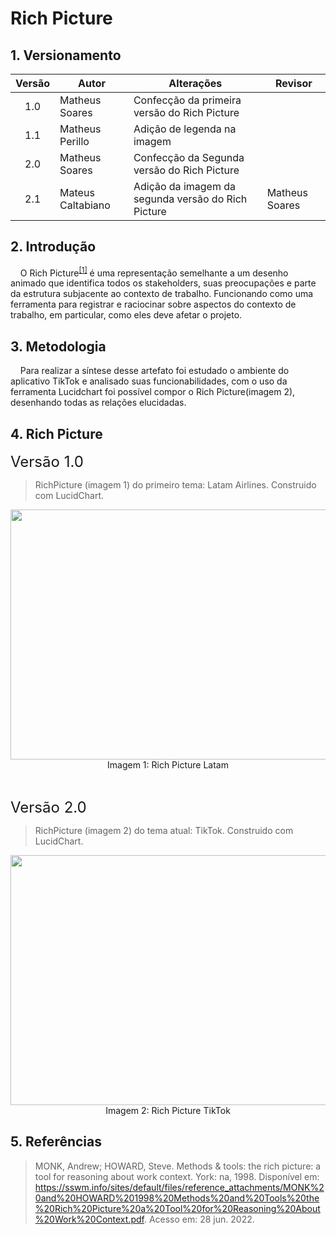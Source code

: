 # Rich Picture
## 1. Versionamento

| Versão | Autor             | Alterações                                         | Revisor        |
|:------:| ----------------- | -------------------------------------------------- | -------------- |
|  1.0   | Matheus Soares    | Confecção da primeira versão do Rich Picture       |                |
|  1.1   | Matheus Perillo   | Adição de legenda na imagem                        |                |
|  2.0   | Matheus Soares    | Confecção da Segunda versão do Rich Picture        |                |
|  2.1   | Mateus Caltabiano | Adição da imagem da segunda versão do Rich Picture | Matheus Soares |


## 2. Introdução

&nbsp;&nbsp;&nbsp;&nbsp;O Rich Picture<sup><a href="#Referências">[1]</a></sup> é uma representação semelhante a um desenho animado que identifica todos os stakeholders, suas preocupações e parte da estrutura subjacente ao contexto de trabalho. Funcionando como uma ferramenta para registrar e raciocinar sobre aspectos do contexto de trabalho, em particular, como eles deve afetar o projeto.


## 3. Metodologia
&nbsp;&nbsp;&nbsp;&nbsp;Para realizar a síntese desse artefato foi estudado o ambiente do aplicativo TikTok e analisado suas funcionabilidades, com o uso da ferramenta Lucidchart foi possível compor o Rich Picture(imagem 2), desenhando todas as relações elucidadas.

## 4. Rich Picture

<div style="font-size: 24px">
<div style="text-align: left">
 Versão 1.0
</div>
</div>

>RichPicture (imagem 1) do primeiro tema: Latam Airlines. Construido com LucidChart.


<img class="card-img img-fluid rounded" width="800" height="400" src="https://raw.githubusercontent.com/Requisitos-de-Software/2022.1-TikTok/main/docs/img/RichPictureLatam.png">

<div style="text-align: center">
Imagem 1: Rich Picture Latam
</div>


&nbsp;
&nbsp;
&nbsp;
&nbsp;

<div style="font-size: 24px">
<div style="text-align: left">
 Versão 2.0
</div>
</div>

>RichPicture (imagem 2) do tema atual: TikTok. Construido com LucidChart.

<img class="card-img img-fluid rounded" width="800" height="400" src="https://raw.githubusercontent.com/Requisitos-de-Software/2022.1-TikTok/main/docs/img/RichPictureTikTok.png">

<div style="text-align: center">
Imagem 2: Rich Picture TikTok
</div>

## 5. Referências
> MONK, Andrew; HOWARD, Steve. Methods & tools: the rich picture: a tool for reasoning about work context. York: na, 1998. Disponível em: https://sswm.info/sites/default/files/reference_attachments/MONK%20and%20HOWARD%201998%20Methods%20and%20Tools%20the%20Rich%20Picture%20a%20Tool%20for%20Reasoning%20About%20Work%20Context.pdf. Acesso em: 28 jun. 2022.